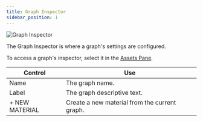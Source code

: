 ```yaml
---
title: Graph Inspector
sidebar_position: 1
---
```


![Graph Inspector](/img/shader-editor/inspector-pane-graph.png)

The Graph Inspector is where a graph's settings are configured.

To access a graph's inspector, select it in the [Assets Pane][2].

| Control         | Use                                           |
| --------------- |---------------------------------------------- |
| Name            | The graph name.                               |
| Label           | The graph descriptive text.                   |
| \+ NEW MATERIAL | Create a new material from the current graph. |

[2]: /shader-editor/window-layout/assets-pane
